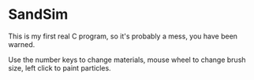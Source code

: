 # SandSim

This is my first real C program, so it's probably a mess, you have been warned.

Use the number keys to change materials, mouse wheel to change brush size, left click to paint particles.
